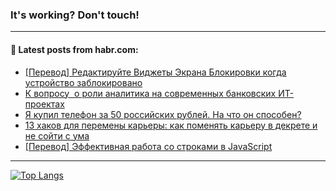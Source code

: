 ### It's working? Don't touch!

---
<!--
#### 🛠️ Technical stack:

![C++](https://img.shields.io/badge/C++-informational?logo=c%2B%2B&style=flat&logoColor=white&color=9C033A)
![Java](https://img.shields.io/badge/Java-informational?logo=java&style=flat&logoColor=white&color=007396)
![Kotlin](https://img.shields.io/badge/Kotlin-informational?logo=Kotlin&style=flat&logoColor=white&color=0095D5)
![JS](https://img.shields.io/badge/JS-informational?logo=javaScript&style=flat&logoColor=black&color=F7Df1E) <br>
![HTML5](https://img.shields.io/badge/HTML5-informational?logo=html5&style=flat&logoColor=white&color=E34F26)
![CSS3](https://img.shields.io/badge/CSS3-informational?logo=css3&style=flat&logoColor=white&color=157286)
![Sass](https://img.shields.io/badge/Saas-informational?logo=sass&style=flat&logoColor=white&color=hotpink)
![PHP](https://img.shields.io/badge/PHP-informational?logo=php&style=flat&logoColor=white&color=777BB4) <br>
![WebPAck](https://img.shields.io/badge/WebPack-informational?logo=webPack&style=flat&logoColor=white&color=FF6F00)
![Bootstrap](https://img.shields.io/badge/Bootstrap-informational?logo=Bootstrap&style=flat&logoColor=white&color=7952B3)
![MySQL](https://img.shields.io/badge/MySQL-informational?logo=MySQL&style=flat&logoColor=white&color=00f) <br>
![NodeJS](https://img.shields.io/badge/NodeJS-informational?logo=node.js&style=flat&logoColor=white&color=43853D)
![Spring](https://img.shields.io/badge/Spring-informational?logo=Spring&style=flat&logoColor=white&color=0A9EDC)
![Angular](https://img.shields.io/badge/Vue-informational?logo=vue.js&style=flat&logoColor=white&color=red)
![Git](https://img.shields.io/badge/Git-informational?logo=git&style=flat&logoColor=white&color=darkorange)

___
-->

#### 💬 Latest posts from habr.com:

<!-- BLOG-POST-LIST:START -->
- [[Перевод] Редактируйте Виджеты Экрана Блокировки когда устройство заблокировано](https://habr.com/ru/post/703158/?utm_source=habrahabr&utm_medium=rss&utm_campaign=703158)
- [К вопросу  о роли аналитика на современных банковских ИТ-проектах](https://habr.com/ru/post/703256/?utm_source=habrahabr&utm_medium=rss&utm_campaign=703256)
- [Я купил телефон за 50 российских рублей. На что он способен?](https://habr.com/ru/post/702712/?utm_source=habrahabr&utm_medium=rss&utm_campaign=702712)
- [13 хаков для перемены карьеры: как поменять карьеру в декрете и не сойти с ума](https://habr.com/ru/post/703250/?utm_source=habrahabr&utm_medium=rss&utm_campaign=703250)
- [[Перевод] Эффективная работа со строками в JavaScript](https://habr.com/ru/post/703238/?utm_source=habrahabr&utm_medium=rss&utm_campaign=703238)
<!-- BLOG-POST-LIST:END -->

---

[![Top Langs](https://github-readme-stats.vercel.app/api/top-langs/?username=zloylis&layout=compact&hide_border=true&theme=dracula)](https://github.com/zloylis)
